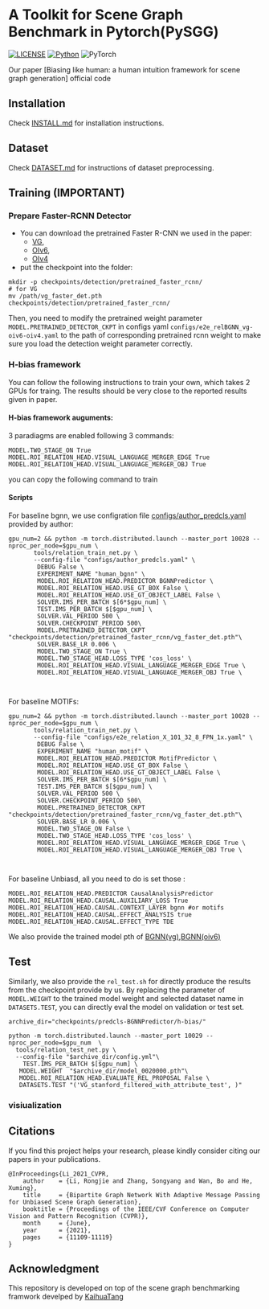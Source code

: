 # A Toolkit for Scene Graph Benchmark in Pytorch(PySGG)

[![LICENSE](https://img.shields.io/badge/license-MIT-green)](https://github.com/KaihuaTang/Scene-Graph-Benchmark.pytorch/blob/master/LICENSE)
[![Python](https://img.shields.io/badge/python-3.7-blue.svg)](https://www.python.org/)
![PyTorch](https://img.shields.io/badge/pytorch-1.4.0-%237732a8)

Our paper [Biasing like human: a human intuition framework for scene graph generation] official code
<!-- (https://arxiv.org/abs/2104.00308) has been accepted by CVPR 2021. -->

## Installation

Check [INSTALL.md](INSTALL.md) for installation instructions.

## Dataset

Check [DATASET.md](DATASET.md) for instructions of dataset preprocessing.

## Training **(IMPORTANT)**

### Prepare Faster-RCNN Detector
- You can download the pretrained Faster R-CNN we used in the paper: 
  - [VG](https://shanghaitecheducn-my.sharepoint.com/:u:/g/personal/lirj2_shanghaitech_edu_cn/EQIy64T-EK9Er9y8kVCDaukB79gJwfSsEIbey9g0Xag6lg?e=wkKHJs), 
  - [OIv6](https://shanghaitecheducn-my.sharepoint.com/:u:/g/personal/lirj2_shanghaitech_edu_cn/EfGXxc9byEtEnYFwd0xdlYEBcUuFXBjYxNUXVGkgc-jkfQ?e=lSlqnz), 
  - [OIv4](https://shanghaitecheducn-my.sharepoint.com/:u:/g/personal/lirj2_shanghaitech_edu_cn/EVWy0xJRx8RNo-zHF5bdANMBTYt6NvAaA59U32o426bRqw?e=iPVc0O) 
- put the checkpoint into the folder:
```
mkdir -p checkpoints/detection/pretrained_faster_rcnn/
# for VG
mv /path/vg_faster_det.pth checkpoints/detection/pretrained_faster_rcnn/
```

Then, you need to modify the pretrained weight parameter `MODEL.PRETRAINED_DETECTOR_CKPT` in configs yaml `configs/e2e_relBGNN_vg-oiv6-oiv4.yaml` to the path of corresponding pretrained rcnn weight to make sure you load the detection weight parameter correctly.



### H-bias framework
You can follow the following instructions to train your own, which takes 2 GPUs for traing. The results should be very close to the reported results given in paper.
#### H-bias framework auguments:
3 paradiagms are enabled following 3 commands:
```
MODEL.TWO_STAGE_ON True
MODEL.ROI_RELATION_HEAD.VISUAL_LANGUAGE_MERGER_EDGE True
MODEL.ROI_RELATION_HEAD.VISUAL_LANGUAGE_MERGER_OBJ True
```
you can copy the following command to train
#### Scripts
For baseline bgnn, we use configration file [configs/author_predcls.yaml](configs/author_predcls.yaml) provided by author:
```
gpu_num=2 && python -m torch.distributed.launch --master_port 10028 --nproc_per_node=$gpu_num \
       tools/relation_train_net.py \
       --config-file "configs/author_predcls.yaml" \
        DEBUG False \
        EXPERIMENT_NAME "human_bgnn" \
        MODEL.ROI_RELATION_HEAD.PREDICTOR BGNNPredictor \
        MODEL.ROI_RELATION_HEAD.USE_GT_BOX False \
        MODEL.ROI_RELATION_HEAD.USE_GT_OBJECT_LABEL False \
        SOLVER.IMS_PER_BATCH $[6*$gpu_num] \
        TEST.IMS_PER_BATCH $[$gpu_num] \
        SOLVER.VAL_PERIOD 500 \
        SOLVER.CHECKPOINT_PERIOD 500\
        MODEL.PRETRAINED_DETECTOR_CKPT "checkpoints/detection/pretrained_faster_rcnn/vg_faster_det.pth"\
        SOLVER.BASE_LR 0.006 \
        MODEL.TWO_STAGE_ON True \
        MODEL.TWO_STAGE_HEAD.LOSS_TYPE 'cos_loss' \
        MODEL.ROI_RELATION_HEAD.VISUAL_LANGUAGE_MERGER_EDGE True \
        MODEL.ROI_RELATION_HEAD.VISUAL_LANGUAGE_MERGER_OBJ True \
        
        
```
For baseline MOTIFs:
```
gpu_num=2 && python -m torch.distributed.launch --master_port 10028 --nproc_per_node=$gpu_num \
       tools/relation_train_net.py \
       --config-file "configs/e2e_relation_X_101_32_8_FPN_1x.yaml" \
        DEBUG False \
        EXPERIMENT_NAME "human_motif" \
        MODEL.ROI_RELATION_HEAD.PREDICTOR MotifPredictor \
        MODEL.ROI_RELATION_HEAD.USE_GT_BOX False \
        MODEL.ROI_RELATION_HEAD.USE_GT_OBJECT_LABEL False \
        SOLVER.IMS_PER_BATCH $[6*$gpu_num] \
        TEST.IMS_PER_BATCH $[$gpu_num] \
        SOLVER.VAL_PERIOD 500 \
        SOLVER.CHECKPOINT_PERIOD 500\
        MODEL.PRETRAINED_DETECTOR_CKPT "checkpoints/detection/pretrained_faster_rcnn/vg_faster_det.pth"\
        SOLVER.BASE_LR 0.006 \
        MODEL.TWO_STAGE_ON False \
        MODEL.TWO_STAGE_HEAD.LOSS_TYPE 'cos_loss' \
        MODEL.ROI_RELATION_HEAD.VISUAL_LANGUAGE_MERGER_EDGE True \
        MODEL.ROI_RELATION_HEAD.VISUAL_LANGUAGE_MERGER_OBJ True \
        
        
```
For baseline Unbiasd, all you need to do is set those :
```
MODEL.ROI_RELATION_HEAD.PREDICTOR CausalAnalysisPredictor
MODEL.ROI_RELATION_HEAD.CAUSAL.AUXILIARY_LOSS True
MODEL.ROI_RELATION_HEAD.CAUSAL.CONTEXT_LAYER bgnn #or motifs
MODEL.ROI_RELATION_HEAD.CAUSAL.EFFECT_ANALYSIS true
MODEL.ROI_RELATION_HEAD.CAUSAL.EFFECT_TYPE TDE
```
We also provide the trained model pth of [BGNN(vg)](https://shanghaitecheducn-my.sharepoint.com/:u:/g/personal/lirj2_shanghaitech_edu_cn/Ee4PdxluTphEicUDckJIfmEBisAyUgkjeuerN_rjrG1CIw?e=pgr8a5),[BGNN(oiv6)](https://shanghaitecheducn-my.sharepoint.com/:u:/g/personal/lirj2_shanghaitech_edu_cn/EdKOrWAOf4hMiDWbR3CgYrMB9w7ZwWul-Wc6IUSbs51Idw?e=oEEHIQ)



## Test
Similarly, we also provide the `rel_test.sh` for directly produce the results from the checkpoint provide by us.
By replacing the parameter of `MODEL.WEIGHT` to the trained model weight and selected dataset name in `DATASETS.TEST`, you can directly eval the model on validation or test set.
```
archive_dir="checkpoints/predcls-BGNNPredictor/h-bias/"

python -m torch.distributed.launch --master_port 10029 --nproc_per_node=$gpu_num  \
  tools/relation_test_net.py \
  --config-file "$archive_dir/config.yml"\
    TEST.IMS_PER_BATCH $[$gpu_num] \
   MODEL.WEIGHT  "$archive_dir/model_0020000.pth"\
   MODEL.ROI_RELATION_HEAD.EVALUATE_REL_PROPOSAL False \
   DATASETS.TEST "('VG_stanford_filtered_with_attribute_test', )"

```
### visiualization

## Citations

If you find this project helps your research, please kindly consider citing our papers in your publications.

```
@InProceedings{Li_2021_CVPR,
    author    = {Li, Rongjie and Zhang, Songyang and Wan, Bo and He, Xuming},
    title     = {Bipartite Graph Network With Adaptive Message Passing for Unbiased Scene Graph Generation},
    booktitle = {Proceedings of the IEEE/CVF Conference on Computer Vision and Pattern Recognition (CVPR)},
    month     = {June},
    year      = {2021},
    pages     = {11109-11119}
}
```


## Acknowledgment
This repository is developed on top of the scene graph benchmarking framwork develped by [KaihuaTang](https://github.com/KaihuaTang/Scene-Graph-Benchmark.pytorch)
